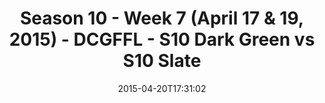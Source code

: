 ---
title: Season 10 - Week 7 (April 17 & 19, 2015) - DCGFFL - S10 Dark Green vs S10 Slate
teams-score:
- team: _teams/s10-dark-green.md
  score: 39
- team: _teams/s10-slate.md
  score: 27
mvp: Bill C. (Dark Green), Kyle M. (Slate)
game-ball: N/A
sportsperson: ''
season: 10
week: 7
date: '2015-04-20T17:31:02'
pageid: season-10-week-7-4421-vs-4445
---